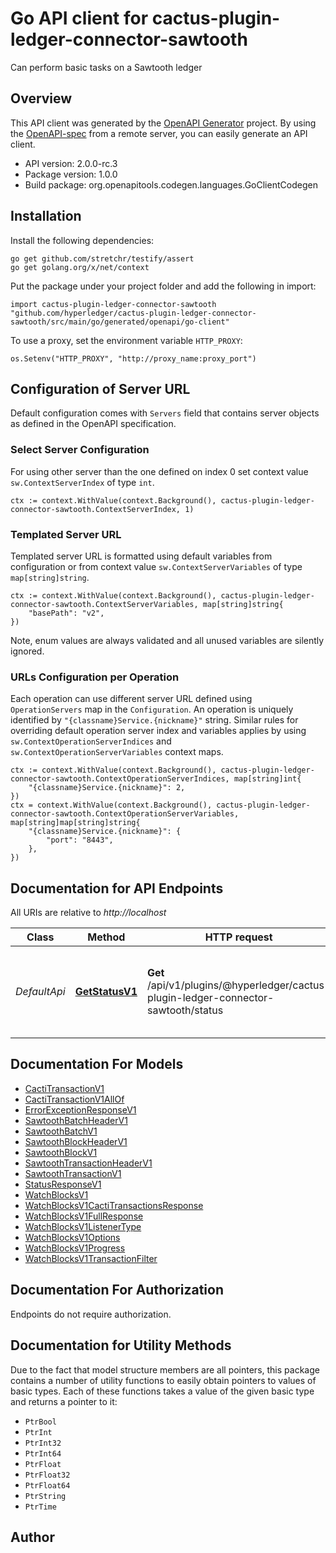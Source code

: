 # Go API client for cactus-plugin-ledger-connector-sawtooth

Can perform basic tasks on a Sawtooth ledger

## Overview
This API client was generated by the [OpenAPI Generator](https://openapi-generator.tech) project.  By using the [OpenAPI-spec](https://www.openapis.org/) from a remote server, you can easily generate an API client.

- API version: 2.0.0-rc.3
- Package version: 1.0.0
- Build package: org.openapitools.codegen.languages.GoClientCodegen

## Installation

Install the following dependencies:

```shell
go get github.com/stretchr/testify/assert
go get golang.org/x/net/context
```

Put the package under your project folder and add the following in import:

```golang
import cactus-plugin-ledger-connector-sawtooth "github.com/hyperledger/cactus-plugin-ledger-connector-sawtooth/src/main/go/generated/openapi/go-client"
```

To use a proxy, set the environment variable `HTTP_PROXY`:

```golang
os.Setenv("HTTP_PROXY", "http://proxy_name:proxy_port")
```

## Configuration of Server URL

Default configuration comes with `Servers` field that contains server objects as defined in the OpenAPI specification.

### Select Server Configuration

For using other server than the one defined on index 0 set context value `sw.ContextServerIndex` of type `int`.

```golang
ctx := context.WithValue(context.Background(), cactus-plugin-ledger-connector-sawtooth.ContextServerIndex, 1)
```

### Templated Server URL

Templated server URL is formatted using default variables from configuration or from context value `sw.ContextServerVariables` of type `map[string]string`.

```golang
ctx := context.WithValue(context.Background(), cactus-plugin-ledger-connector-sawtooth.ContextServerVariables, map[string]string{
	"basePath": "v2",
})
```

Note, enum values are always validated and all unused variables are silently ignored.

### URLs Configuration per Operation

Each operation can use different server URL defined using `OperationServers` map in the `Configuration`.
An operation is uniquely identified by `"{classname}Service.{nickname}"` string.
Similar rules for overriding default operation server index and variables applies by using `sw.ContextOperationServerIndices` and `sw.ContextOperationServerVariables` context maps.

```golang
ctx := context.WithValue(context.Background(), cactus-plugin-ledger-connector-sawtooth.ContextOperationServerIndices, map[string]int{
	"{classname}Service.{nickname}": 2,
})
ctx = context.WithValue(context.Background(), cactus-plugin-ledger-connector-sawtooth.ContextOperationServerVariables, map[string]map[string]string{
	"{classname}Service.{nickname}": {
		"port": "8443",
	},
})
```

## Documentation for API Endpoints

All URIs are relative to *http://localhost*

Class | Method | HTTP request | Description
------------ | ------------- | ------------- | -------------
*DefaultApi* | [**GetStatusV1**](docs/DefaultApi.md#getstatusv1) | **Get** /api/v1/plugins/@hyperledger/cactus-plugin-ledger-connector-sawtooth/status | Get the status of the connector and the sawtooth validator


## Documentation For Models

 - [CactiTransactionV1](docs/CactiTransactionV1.md)
 - [CactiTransactionV1AllOf](docs/CactiTransactionV1AllOf.md)
 - [ErrorExceptionResponseV1](docs/ErrorExceptionResponseV1.md)
 - [SawtoothBatchHeaderV1](docs/SawtoothBatchHeaderV1.md)
 - [SawtoothBatchV1](docs/SawtoothBatchV1.md)
 - [SawtoothBlockHeaderV1](docs/SawtoothBlockHeaderV1.md)
 - [SawtoothBlockV1](docs/SawtoothBlockV1.md)
 - [SawtoothTransactionHeaderV1](docs/SawtoothTransactionHeaderV1.md)
 - [SawtoothTransactionV1](docs/SawtoothTransactionV1.md)
 - [StatusResponseV1](docs/StatusResponseV1.md)
 - [WatchBlocksV1](docs/WatchBlocksV1.md)
 - [WatchBlocksV1CactiTransactionsResponse](docs/WatchBlocksV1CactiTransactionsResponse.md)
 - [WatchBlocksV1FullResponse](docs/WatchBlocksV1FullResponse.md)
 - [WatchBlocksV1ListenerType](docs/WatchBlocksV1ListenerType.md)
 - [WatchBlocksV1Options](docs/WatchBlocksV1Options.md)
 - [WatchBlocksV1Progress](docs/WatchBlocksV1Progress.md)
 - [WatchBlocksV1TransactionFilter](docs/WatchBlocksV1TransactionFilter.md)


## Documentation For Authorization

Endpoints do not require authorization.


## Documentation for Utility Methods

Due to the fact that model structure members are all pointers, this package contains
a number of utility functions to easily obtain pointers to values of basic types.
Each of these functions takes a value of the given basic type and returns a pointer to it:

* `PtrBool`
* `PtrInt`
* `PtrInt32`
* `PtrInt64`
* `PtrFloat`
* `PtrFloat32`
* `PtrFloat64`
* `PtrString`
* `PtrTime`

## Author



